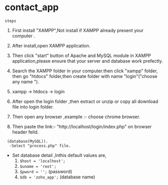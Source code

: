 # contact_app

	steps
  1. 	First install "XAMPP",Not install if XAMPP already present your computer .
  2.	After install,open XAMPP application.
  3. 	Then click "start" button of Apache and MySQL module in XAMPP application,please ensure that your server and database work prefectly. 

	
  4.    Search the XAMPP folder in your computer.then click "xampp" folder, then go "htdocs" folder,then create folder with name "login"("choose any name ").  
  5.    xampp -> htdocs -> login
  6.    After open the login folder ,then extract or unzip or copy all download file into login folder.
  
	
   1.    Then open any browser ,example :- choose chrome browser. 
   2.    Then paste the link:- "http://localhost/login/index.php" on browser header feild.
	 
	 (database(MySQL)).
  	  -Select "process.php" file.
-	Set database detail ,Inthis default values are,
	1.	`$host = 'localhost';`
	2.	`$uname = 'root';`
	3.	`$pword = '';` (password)
	4.	`$db = 'zoho_app';` (database name)

